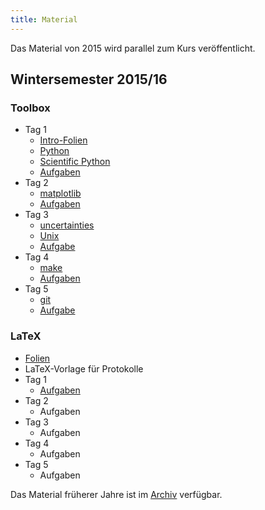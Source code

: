 ```yaml
---
title: Material
---
```


Das Material von 2015 wird parallel zum Kurs veröffentlicht.

## Wintersemester 2015/16

### Toolbox

- Tag 1
    - [Intro-Folien](files/archive/2015/intro.pdf)
    - [Python](files/archive/2015/python.html)
    - [Scientific Python](files/archive/2015/scientific-python.html)
    - [Aufgaben](files/archive/2015/exercises-toolbox-1.zip)
- Tag 2
    - [matplotlib](files/archive/2015/matplotlib.html)
    - [Aufgaben](files/archive/2015/exercises-toolbox-2.zip)
- Tag 3
    - [uncertainties](files/archive/2015/uncertainties.html)
    - [Unix](files/archive/2015/unix.pdf)
    - [Aufgabe](files/archive/2015/exercises-toolbox-3.zip)
- Tag 4
    - [make](files/archive/2015/make.pdf)
    - [Aufgaben](files/archive/2015/exercises-toolbox-5.zip)
- Tag 5
    - [git](files/archive/2015/git.pdf)
    - [Aufgabe](files/archive/2015/exercises-toolbox-4.zip)

### LaTeX

- [Folien](files/archive/2015/latex.pdf)
- LaTeX-Vorlage für Protokolle <!--[LaTeX-Vorlage für Protokolle](files/archive/2015/latex-template.zip)-->
- Tag 1
    - [Aufgaben](files/archive/2015/exercises-latex-1.zip)
- Tag 2
    - Aufgaben <!--[Aufgaben](files/archive/2015/exercises-latex-2.zip)-->
- Tag 3
    - Aufgaben <!--[Aufgaben](files/archive/2015/exercises-latex-3.zip)-->
- Tag 4
    - Aufgaben <!--[Aufgaben](files/archive/2015/exercises-latex-4.zip)-->
- Tag 5
    - Aufgaben <!--[Aufgaben](files/archive/2015/exercises-latex-5.zip)-->

Das Material früherer Jahre ist im [Archiv](archive.html) verfügbar.
